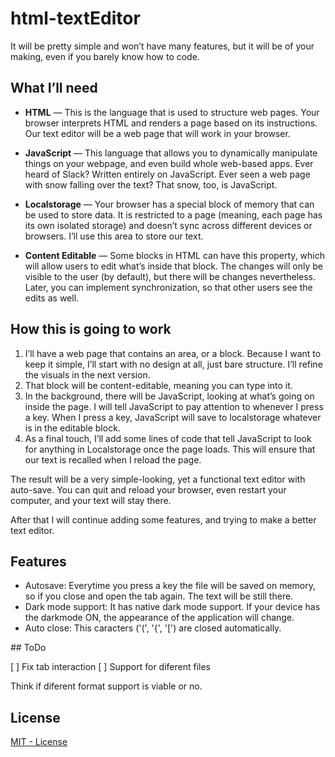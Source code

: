 # html-textEditor
It will be pretty simple and won’t have many features, but it will be of your making, even if you barely know how to code.

## What I’ll need

* __HTML__ — This is the language that is used to structure web pages. Your browser interprets HTML and renders a page based on its instructions. Our text editor will be a web page that will work in your browser. 

* __JavaScript__ — This language that allows you to dynamically manipulate things on your webpage, and even build whole web-based apps. Ever heard of Slaсk? Written entirely on JavaScript. Ever seen a web page with snow falling over the text? That snow, too, is JavaScript.

* __Localstorage__ — Your browser has a special block of memory that can be used to store data. It is restricted to a page (meaning, each page has its own isolated storage) and doesn’t sync across different devices or browsers. I’ll use this area to store our text. 

* __Content Editable__ — Some blocks in HTML can have this property, which will allow users to edit what’s inside that block. The changes will only be visible to the user (by default), but there will be changes nevertheless. Later, you can implement synchronization, so that other users see the edits as well. 

## How this is going to work

1. I’ll have a web page that contains an area, or a block. Because I want to keep it simple, I’ll start with no design at all, just bare structure. I’ll refine the visuals in the next version.
2. That block will be content-editable, meaning you can type into it.
3. In the background, there will be JavaScript, looking at what’s going on inside the page. I will tell JavaScript to pay attention to whenever I press a key. When I press a key, JavaScript will save to localstorage whatever is in the editable block.
4. As a final touch, I’ll add some lines of code that tell JavaScript to look for anything in Localstorage once the page loads. This will ensure that our text is recalled when I reload the page. 

The result will be a very simple-looking, yet a functional text editor with auto-save. You can quit and reload your browser, even restart your computer, and your text will stay there. 

After that I will continue adding some features, and trying to make a better text editor.

## Features

* Autosave: Everytime you press a key the file will be saved on memory, so if you close and open the tab again. The text will be still there.
* Dark mode support: It has native dark mode support. If your device has the darkmode ON, the appearance of the application will change.
* Auto close: This caracters ('(', '{', '[') are closed automatically.

## ToDo

[ ] Fix tab interaction
[ ] Support for diferent files

Think if diferent format support is viable or no. 

## License

[MIT - License](LICENSE)